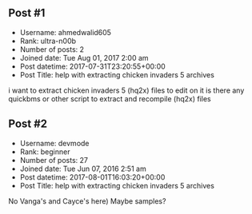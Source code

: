 ## Post #1
- Username: ahmedwalid605
- Rank: ultra-n00b
- Number of posts: 2
- Joined date: Tue Aug 01, 2017 2:00 am
- Post datetime: 2017-07-31T23:20:55+00:00
- Post Title: help with extracting chicken invaders 5 archives

i want to extract chicken invaders 5 (hq2x) files to edit on it 
 is there any quickbms or other script to extract and recompile (hq2x) files
## Post #2
- Username: devmode
- Rank: beginner
- Number of posts: 27
- Joined date: Tue Jun 07, 2016 2:51 am
- Post datetime: 2017-08-01T16:03:20+00:00
- Post Title: help with extracting chicken invaders 5 archives

No Vanga's and Cayce's here) Maybe samples?
